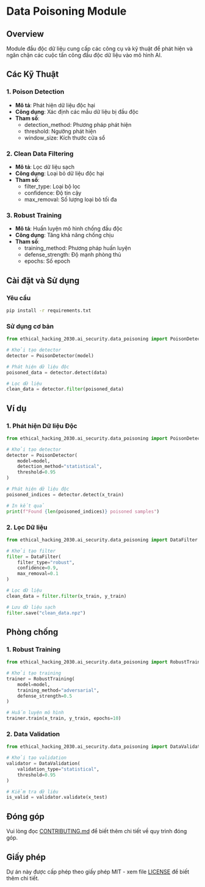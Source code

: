 # Data Poisoning Module

## Overview
Module đầu độc dữ liệu cung cấp các công cụ và kỹ thuật để phát hiện và ngăn chặn các cuộc tấn công đầu độc dữ liệu vào mô hình AI.

## Các Kỹ Thuật

### 1. Poison Detection
- **Mô tả**: Phát hiện dữ liệu độc hại
- **Công dụng**: Xác định các mẫu dữ liệu bị đầu độc
- **Tham số**:
  - detection_method: Phương pháp phát hiện
  - threshold: Ngưỡng phát hiện
  - window_size: Kích thước cửa sổ

### 2. Clean Data Filtering
- **Mô tả**: Lọc dữ liệu sạch
- **Công dụng**: Loại bỏ dữ liệu độc hại
- **Tham số**:
  - filter_type: Loại bộ lọc
  - confidence: Độ tin cậy
  - max_removal: Số lượng loại bỏ tối đa

### 3. Robust Training
- **Mô tả**: Huấn luyện mô hình chống đầu độc
- **Công dụng**: Tăng khả năng chống chịu
- **Tham số**:
  - training_method: Phương pháp huấn luyện
  - defense_strength: Độ mạnh phòng thủ
  - epochs: Số epoch

## Cài đặt và Sử dụng

### Yêu cầu
```bash
pip install -r requirements.txt
```

### Sử dụng cơ bản
```python
from ethical_hacking_2030.ai_security.data_poisoning import PoisonDetector

# Khởi tạo detector
detector = PoisonDetector(model)

# Phát hiện dữ liệu độc
poisoned_data = detector.detect(data)

# Lọc dữ liệu
clean_data = detector.filter(poisoned_data)
```

## Ví dụ

### 1. Phát hiện Dữ liệu Độc
```python
from ethical_hacking_2030.ai_security.data_poisoning import PoisonDetector

# Khởi tạo detector
detector = PoisonDetector(
    model=model,
    detection_method="statistical",
    threshold=0.95
)

# Phát hiện dữ liệu độc
poisoned_indices = detector.detect(x_train)

# In kết quả
print(f"Found {len(poisoned_indices)} poisoned samples")
```

### 2. Lọc Dữ liệu
```python
from ethical_hacking_2030.ai_security.data_poisoning import DataFilter

# Khởi tạo filter
filter = DataFilter(
    filter_type="robust",
    confidence=0.9,
    max_removal=0.1
)

# Lọc dữ liệu
clean_data = filter.filter(x_train, y_train)

# Lưu dữ liệu sạch
filter.save("clean_data.npz")
```

## Phòng chống

### 1. Robust Training
```python
from ethical_hacking_2030.ai_security.data_poisoning import RobustTraining

# Khởi tạo training
trainer = RobustTraining(
    model=model,
    training_method="adversarial",
    defense_strength=0.5
)

# Huấn luyện mô hình
trainer.train(x_train, y_train, epochs=10)
```

### 2. Data Validation
```python
from ethical_hacking_2030.ai_security.data_poisoning import DataValidation

# Khởi tạo validation
validator = DataValidation(
    validation_type="statistical",
    threshold=0.95
)

# Kiểm tra dữ liệu
is_valid = validator.validate(x_test)
```

## Đóng góp
Vui lòng đọc [CONTRIBUTING.md](../../../../CONTRIBUTING.md) để biết thêm chi tiết về quy trình đóng góp.

## Giấy phép
Dự án này được cấp phép theo giấy phép MIT - xem file [LICENSE](../../../../LICENSE) để biết thêm chi tiết. 
